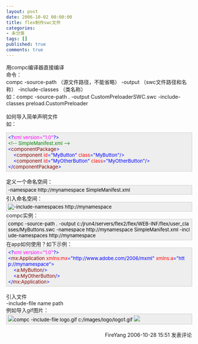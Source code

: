 ```yaml
---
layout: post
date: 2006-10-02 00:00:00
title: flex制作swc文件
categories:
- 未分类
tags: []
published: true
comments: true
---
```

<p>用compc编译器直接编译<br />命令：<br />compc -source-path&nbsp;（源文件路径，不能省略） -output&nbsp;（swc文件路径和名称） -include-classes （类名称）<br />如：compc -source-path . -output CustomPreloaderSWC.swc -include-classes preload.CustomPreloader <br /><br />如何导入简单声明文件<br />如：<br />
<div style="BORDER-RIGHT: #cccccc 1px solid; PADDING-RIGHT: 5px; BORDER-TOP: #cccccc 1px solid; PADDING-LEFT: 4px; FONT-SIZE: 13px; PADDING-BOTTOM: 4px; BORDER-LEFT: #cccccc 1px solid; WIDTH: 98%; WORD-BREAK: break-all; PADDING-TOP: 4px; BORDER-BOTTOM: #cccccc 1px solid; BACKGROUND-COLOR: #eeeeee"><span style="COLOR: #0000ff">&lt;?</span><span style="COLOR: #ff00ff">xml&nbsp;version="1.0"</span><span style="COLOR: #0000ff">?&gt;</span><span style="COLOR: #000000"><br /></span><span style="COLOR: #008000">&lt;!--</span><span style="COLOR: #008000">&nbsp;SimpleManifest.xml&nbsp;</span><span style="COLOR: #008000">--&gt;</span><span style="COLOR: #000000"><br /></span><span style="COLOR: #0000ff">&lt;</span><span style="COLOR: #800000">componentPackage</span><span style="COLOR: #0000ff">&gt;</span><span style="COLOR: #000000"><br />&nbsp;&nbsp;&nbsp;&nbsp;</span><span style="COLOR: #0000ff">&lt;</span><span style="COLOR: #800000">component&nbsp;</span><span style="COLOR: #ff0000">id</span><span style="COLOR: #0000ff">="MyButton"</span><span style="COLOR: #ff0000">&nbsp;class</span><span style="COLOR: #0000ff">="MyButton"</span><span style="COLOR: #0000ff">/&gt;</span><span style="COLOR: #000000"><br />&nbsp;&nbsp;&nbsp;&nbsp;</span><span style="COLOR: #0000ff">&lt;</span><span style="COLOR: #800000">component&nbsp;</span><span style="COLOR: #ff0000">id</span><span style="COLOR: #0000ff">="MyOtherButton"</span><span style="COLOR: #ff0000">&nbsp;class</span><span style="COLOR: #0000ff">="MyOtherButton"</span><span style="COLOR: #0000ff">/&gt;</span><span style="COLOR: #000000"><br /></span><span style="COLOR: #0000ff">&lt;/</span><span style="COLOR: #800000">componentPackage</span><span style="COLOR: #0000ff">&gt;</span></div>
<font color="#0000ff"><br /><span style="COLOR: #000000">定义一个命名空间：<br />
<div style="BORDER-RIGHT: #cccccc 1px solid; PADDING-RIGHT: 5px; BORDER-TOP: #cccccc 1px solid; PADDING-LEFT: 4px; FONT-SIZE: 13px; PADDING-BOTTOM: 4px; BORDER-LEFT: #cccccc 1px solid; WIDTH: 98%; WORD-BREAK: break-all; PADDING-TOP: 4px; BORDER-BOTTOM: #cccccc 1px solid; BACKGROUND-COLOR: #eeeeee"><span style="COLOR: #000000">-namespace&nbsp;http://mynamespace&nbsp;SimpleManifest.xml</span></div>
引入命名空间：<br />
<div style="BORDER-RIGHT: #cccccc 1px solid; PADDING-RIGHT: 5px; BORDER-TOP: #cccccc 1px solid; PADDING-LEFT: 4px; FONT-SIZE: 13px; PADDING-BOTTOM: 4px; BORDER-LEFT: #cccccc 1px solid; WIDTH: 98%; WORD-BREAK: break-all; PADDING-TOP: 4px; BORDER-BOTTOM: #cccccc 1px solid; BACKGROUND-COLOR: #eeeeee"><img src="http://www.cnblogs.com/Images/OutliningIndicators/None.gif" align="top" /><span style="COLOR: #000000">-include-namespaces&nbsp;http://mynamespace</span></div>
</span></font>compc实例：<br />
<div style="BORDER-RIGHT: #cccccc 1px solid; PADDING-RIGHT: 5px; BORDER-TOP: #cccccc 1px solid; PADDING-LEFT: 4px; FONT-SIZE: 13px; PADDING-BOTTOM: 4px; BORDER-LEFT: #cccccc 1px solid; WIDTH: 98%; WORD-BREAK: break-all; PADDING-TOP: 4px; BORDER-BOTTOM: #cccccc 1px solid; BACKGROUND-COLOR: #eeeeee"><span style="COLOR: #000000">compc&nbsp;-source-path&nbsp;.&nbsp;-output&nbsp;c:/jrun4/servers/flex2/flex/WEB-INF/flex/user_classes/MyButtons.swc&nbsp;-namespace&nbsp;http://mynamespace&nbsp;SimpleManifest.xml&nbsp;-include-namespaces&nbsp;http://mynamespace</span></div>
在app如何使用？如下示例：<br />
<div style="BORDER-RIGHT: #cccccc 1px solid; PADDING-RIGHT: 5px; BORDER-TOP: #cccccc 1px solid; PADDING-LEFT: 4px; FONT-SIZE: 13px; PADDING-BOTTOM: 4px; BORDER-LEFT: #cccccc 1px solid; WIDTH: 98%; WORD-BREAK: break-all; PADDING-TOP: 4px; BORDER-BOTTOM: #cccccc 1px solid; BACKGROUND-COLOR: #eeeeee"><span style="COLOR: #0000ff">&lt;?</span><span style="COLOR: #ff00ff">xml&nbsp;version="1.0"</span><span style="COLOR: #0000ff">?&gt;</span><span style="COLOR: #000000"><br /></span><span style="COLOR: #0000ff">&lt;</span><span style="COLOR: #800000">mx:Application&nbsp;</span><span style="COLOR: #ff0000">xmlns:mx</span><span style="COLOR: #0000ff">="http://www.adobe.com/2006/mxml"</span><span style="COLOR: #ff0000">&nbsp;xmlns:a</span><span style="COLOR: #0000ff">="http://mynamespace"</span><span style="COLOR: #0000ff">&gt;</span><span style="COLOR: #000000"><br />&nbsp;&nbsp;&nbsp;&nbsp;</span><span style="COLOR: #0000ff">&lt;</span><span style="COLOR: #800000">a:MyButton</span><span style="COLOR: #0000ff">/&gt;</span><span style="COLOR: #000000"><br />&nbsp;&nbsp;&nbsp;&nbsp;</span><span style="COLOR: #0000ff">&lt;</span><span style="COLOR: #800000">a:MyOtherButton</span><span style="COLOR: #0000ff">/&gt;</span><span style="COLOR: #000000"><br /></span><span style="COLOR: #0000ff">&lt;/</span><span style="COLOR: #800000">mx:Application</span><span style="COLOR: #0000ff">&gt;</span></div>
<br />引入文件<br />-include-file name path<br />例如导入gif图片：
<div style="BORDER-RIGHT: #cccccc 1px solid; PADDING-RIGHT: 5px; BORDER-TOP: #cccccc 1px solid; PADDING-LEFT: 4px; FONT-SIZE: 13px; PADDING-BOTTOM: 4px; BORDER-LEFT: #cccccc 1px solid; WIDTH: 98%; WORD-BREAK: break-all; PADDING-TOP: 4px; BORDER-BOTTOM: #cccccc 1px solid; BACKGROUND-COLOR: #eeeeee"><img src="http://www.cnblogs.com/Images/OutliningIndicators/None.gif" align="top" /><span style="COLOR: #000000">compc&nbsp;-include-file&nbsp;logo.gif&nbsp;c:/images/logo/logo1.gif&nbsp;<img src="http://www.cnblogs.com/Images/dot.gif" /></span></div>
<img src="http://www.cnblogs.com/FireYang/aggbug/542806.html" width="1" height="1" /><br /><br /><div align="right"><a style="text-decoration:none;" href="http://FireYang.cnblogs.com/" target="_blank">FireYang</a> 2006-10-28 15:51 <a href="http://www.cnblogs.com/FireYang/archive/2006/10/28/542806.html#Feedback" target="_blank" style="text-decoration:none;">发表评论</a></div></p>
